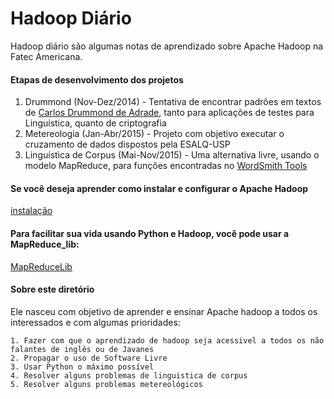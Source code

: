 # Hadoop Diário
Hadoop diário são algumas notas de aprendizado sobre Apache Hadoop na Fatec Americana.

#### Etapas de desenvolvimento dos projetos
	
1. Drummond (Nov-Dez/2014) - Tentativa de encontrar padrões em textos de [Carlos Drummond de Adrade](https://pt.wikipedia.org/wiki/Carlos_Drummond_de_Andrade), tanto para aplicações de testes para Linguística, quanto de criptografia
2. Metereologia (Jan-Abr/2015) - Projeto com objetivo executar o cruzamento de dados dispostos pela ESALQ-USP
3. Linguística de Corpus (Mai-Nov/2015) - Uma alternativa livre, usando o modelo MapReduce, para funções encontradas no [WordSmith Tools](http://www.lexically.net/wordsmith/)

#### Se você deseja aprender como instalar e configurar o Apache Hadoop

[instalação](https://github.com/z4r4tu5tr4/Hadoop-diario/tree/master/Instalacao)

#### Para facilitar sua vida usando Python e Hadoop, você pode usar a MapReduce_lib:

[MapReduceLib](https://github.com/z4r4tu5tr4/MapReduceLib)


#### Sobre este diretório

Ele nasceu com objetivo de aprender e ensinar Apache hadoop a todos os interessados e com algumas prioridades:

	1. Fazer com que o aprendizado de hadoop seja acessivel a todos os não falantes de inglês ou de Javanes
	2. Propagar o uso de Software Livre
	3. Usar Python o máximo possível
	4. Resolver alguns problemas de linguistica de corpus
	5. Resolver alguns problemas metereológicos

